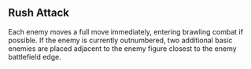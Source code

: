 ## Rush Attack

Each enemy moves a full move immediately, entering brawling combat if possible. If the enemy is currently outnumbered, two additional basic enemies are placed adjacent to the enemy figure closest to the enemy battlefield edge.
